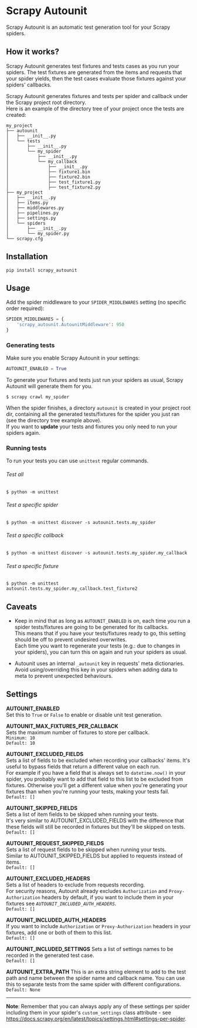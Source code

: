 # Scrapy Autounit

Scrapy Autounit is an automatic test generation tool for your Scrapy spiders.

## How it works?

Scrapy Autounit generates test fixtures and tests cases as you run your spiders.
The test fixtures are generated from the items and requests that your spider yields, then the test cases evaluate those fixtures against your spiders' callbacks.

Scrapy Autounit generates fixtures and tests per spider and callback under the Scrapy project root directory.  
Here is an example of the directory tree of your project once the tests are created:  
```
my_project
├── autounit
│   ├── __init__.py
│   └── tests
│       ├── __init__.py
│       └── my_spider
│           ├── __init__.py
│           └── my_callback
│               ├── __init__.py
│               ├── fixture1.bin
│               ├── fixture2.bin
│               ├── test_fixture1.py
│               ├── test_fixture2.py
├── my_project
│   ├── __init__.py
│   ├── items.py
│   ├── middlewares.py
│   ├── pipelines.py
│   ├── settings.py
│   └── spiders
│       ├── __init__.py
│       └── my_spider.py
└── scrapy.cfg
```

## Installation

```
pip install scrapy_autounit
```

## Usage

Add the spider middleware to your `SPIDER_MIDDLEWARES` setting (no specific order required):  
```python
SPIDER_MIDDLEWARES = {
    'scrapy_autounit.AutounitMiddleware': 950
}
```

### Generating tests
Make sure you enable Scrapy Autounit in your settings:
```python
AUTOUNIT_ENABLED = True
```
To generate your fixtures and tests just run your spiders as usual, Scrapy Autounit will generate them for you.  
```
$ scrapy crawl my_spider
```
When the spider finishes, a directory `autounit` is created in your project root dir, containing all the generated tests/fixtures for the spider you just ran (see the directory tree example above).  
If you want to **update** your tests and fixtures you only need to run your spiders again.

### Running tests
To run your tests you can use `unittest` regular commands.

###### Test all
```
$ python -m unittest
```
###### Test a specific spider
```
$ python -m unittest discover -s autounit.tests.my_spider
```
###### Test a specific callback
```
$ python -m unittest discover -s autounit.tests.my_spider.my_callback
```
###### Test a specific fixture
```
$ python -m unittest autounit.tests.my_spider.my_callback.test_fixture2
```

## Caveats
- Keep in mind that as long as `AUTOUNIT_ENABLED` is on, each time you run a spider tests/fixtures are going to be generated for its callbacks.  
This means that if you have your tests/fixtures ready to go, this setting should be off to prevent undesired overwrites.  
Each time you want to regenerate your tests (e.g.: due to changes in your spiders), you can turn this on again and run your spiders as usual.  

- Autounit uses an internal `_autounit` key in requests' meta dictionaries. Avoid using/overriding this key in your spiders when adding data to meta to prevent unexpected behaviours.  

## Settings

**AUTOUNIT_ENABLED**  
Set this to `True` or `False` to enable or disable unit test generation.

**AUTOUNIT_MAX_FIXTURES_PER_CALLBACK**  
Sets the maximum number of fixtures to store per callback.  
`Minimum: 10`  
`Default: 10`

**AUTOUNIT_EXCLUDED_FIELDS**  
Sets a list of fields to be excluded when recording your callbacks' items. It's useful to bypass fields that return a different value on each run.  
For example if you have a field that is always set to `datetime.now()` in your spider, you probably want to add that field to this list to be excluded from fixtures. Otherwise you'll get a different value when you're generating your fixtures than when you're running your tests, making your tests fail.  
`Default: []`

**AUTOUNIT_SKIPPED_FIELDS**  
Sets a list of item fields to be skipped when running your tests.  
It's very similar to AUTOUNIT_EXCLUDED_FIELDS with the difference that these fields will still be recorded in fixtures but they'll be skipped on tests.  
`Default: []`

**AUTOUNIT_REQUEST_SKIPPED_FIELDS**  
Sets a list of request fields to be skipped when running your tests.  
Similar to AUTOUNIT_SKIPPED_FIELDS but applied to requests instead of items.  
`Default: []`

**AUTOUNIT_EXCLUDED_HEADERS**  
Sets a list of headers to exclude from requests recording.  
For security reasons, Autounit already excludes `Authorization` and `Proxy-Authorization` headers by default, if you want to include them in your fixtures see *`AUTOUNIT_INCLUDED_AUTH_HEADERS`*.  
`Default: []`  

**AUTOUNIT_INCLUDED_AUTH_HEADERS**  
If you want to include `Authorization` or `Proxy-Authorization` headers in your fixtures, add one or both of them to this list.  
`Default: []`

**AUTOUNIT_INCLUDED_SETTINGS**
Sets a list of settings names to be recorded in the generated test case.  
`Default: []`

**AUTOUNIT_EXTRA_PATH**
This is an extra string element to add to the test path and name between the spider name and callback name. You can use this to separate tests from the same spider with different configurations.  
`Default: None`

---
**Note**: Remember that you can always apply any of these settings per spider including them in your spider's `custom_settings` class attribute - see https://docs.scrapy.org/en/latest/topics/settings.html#settings-per-spider.

